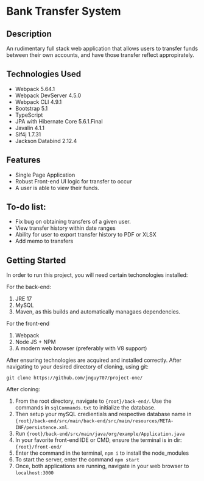 # Bank Transfer System

## Description

An rudimentary full stack web application that allows users to transfer funds between their own accounts, and have those transfer reflect appropirately.

## Technologies Used

* Webpack 5.64.1
* Webpack DevServer 4.5.0
* Webpack CLI 4.9.1
* Bootstrap 5.1
* TypeScript
* JPA with Hibernate Core 5.6.1.Final
* Javalin 4.1.1
* Slf4j 1.7.31
* Jackson Databind 2.12.4

## Features

* Single Page Application
* Robust Front-end UI logic for transfer to occur
* A user is able to view their funds.

## To-do list:
* Fix bug on obtaining transfers of a given user.
* View transfer history within date ranges
* Ability for user to export transfer history to PDF or XLSX
* Add memo to transfers

## Getting Started
In order to run this project, you will need certain techonologies installed:

For the back-end:
1) JRE 17
2) MySQL
3) Maven, as this builds and automatically managaes dependencies.

For the front-end
1) Webpack
2) Node JS + NPM
3) A modern web browser (preferably with V8 support)

After ensuring technologies are acquired and installed correctly. After navigating to your desired directory of cloning, using git:

```
git clone https://github.com/jnguy707/project-one/
```
After cloning:
1) From the root directory, navigate to ``{root}/back-end/``. Use the commands in ``sqlCommands.txt`` to initialize the database. 
2) Then setup your mySQL credientials and respective database name in ``{root}/back-end/src/main/back-end/src/main/resources/META-INF/persistence.xml``.
3) Run ``{root}/back-end/src/main/java/org/example/Application.java``
4) In your favorite front-end IDE or CMD, ensure the terminal is in dir:``{root}/front-end/``
5) Enter the command in the terminal, ``npm i`` to install the node_modules
6) To start the server, enter the command ``npm start``
7) Once, both applications are running, navigate in your web browser to `localhost:3000`
